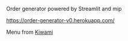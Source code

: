 Order generator powered by Streamlit and mip

https://order-generator-v0.herokuapp.com/

Menu from [Kiwami](http://www.kiwamiramensushi.com/)
